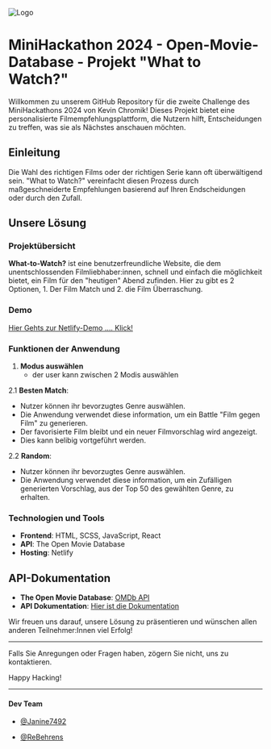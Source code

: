 ![Logo](https://i.ibb.co/W66L8PR/What-to-Watch.png)

# MiniHackathon 2024 - Open-Movie-Database - Projekt "What to Watch?"

Willkommen zu unserem GitHub Repository für die zweite Challenge des MiniHackathons 2024 von Kevin Chromik! Dieses Projekt bietet eine personalisierte Filmempfehlungsplattform, die Nutzern hilft, Entscheidungen zu treffen, was sie als Nächstes anschauen möchten.

## Einleitung

Die Wahl des richtigen Films oder der richtigen Serie kann oft überwältigend sein. "What to Watch?" vereinfacht diesen Prozess durch maßgeschneiderte Empfehlungen basierend auf Ihren Endscheidungen oder durch den Zufall.

## Unsere Lösung

### Projektübersicht

**What-to-Watch?** ist eine benutzerfreundliche Website, die dem unentschlossenden Filmliebhaber:innen, schnell und einfach die möglichkeit bietet, ein Film für den "heutigen" Abend zufinden. Hier zu gibt es 2 Optionen, 1. Der Film Match und 2. die Film Überraschung.

### Demo

 [Hier Gehts zur Netlify-Demo .... Klick!](https://6697dd257303eb0009461d3c--no-shit-day.netlify.app)


### Funktionen der Anwendung

1. **Modus auswählen**
   - der user kann zwischen 2 Modis auswählen 

2.1 **Besten Match**:
   - Nutzer können ihr bevorzugtes Genre auswählen.
   - Die Anwendung verwendet diese information, um ein Battle "Film gegen Film" zu generieren.
   - Der favorisierte Film bleibt und ein neuer Filmvorschlag wird angezeigt.
   - Dies kann belibig vortgeführt werden.

2.2 **Random**:
   - Nutzer können ihr bevorzugtes Genre auswählen.
   - Die Anwendung verwendet diese information, um ein Zufälligen generierten Vorschlag, aus der Top 50 des gewählten Genre, zu erhalten.

### Technologien und Tools

- **Frontend**: HTML, SCSS, JavaScript, React
- **API**: The Open Movie Database
- **Hosting**: Netlify
  
## API-Dokumentation

- **The Open Movie Database**:  [OMDb API](http://www.omdbapi.com)
- **API Dokumentation**:    [Hier ist die Dokumentation](http://www.omdbapi.com)

Wir freuen uns darauf, unsere Lösung zu präsentieren und wünschen allen anderen Teilnehmer:Innen viel Erfolg!

---

Falls Sie Anregungen oder Fragen haben, zögern Sie nicht, uns zu kontaktieren. 

Happy Hacking!

---

#### Dev Team

- [@Janine7492](https://www.github.com/Janine7492)

- [@ReBehrens](https://www.github.com/ReBehrens)


